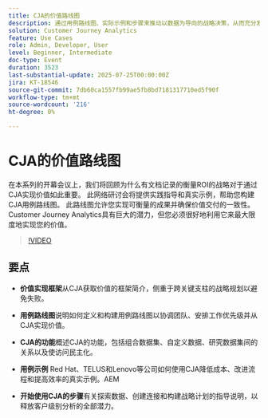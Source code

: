 ```yaml
---
title: CJA的价值路线图
description: 通过用例路线图、实际示例和步骤来推动以数据为导向的战略决策，从而充分发挥CJA的价值。
solution: Customer Journey Analytics
feature: Use Cases
role: Admin, Developer, User
level: Beginner, Intermediate
doc-type: Event
duration: 3523
last-substantial-update: 2025-07-25T00:00:00Z
jira: KT-18546
source-git-commit: 7db60ca1557fb99ae5fb8bd7181317710ed5f90f
workflow-type: tm+mt
source-wordcount: '216'
ht-degree: 0%

---
```



# CJA的价值路线图

在本系列的开幕会议上，我们将回顾为什么有文档记录的衡量ROI的战略对于通过CJA实现价值如此重要。 此网络研讨会将提供实践指导和真实示例，帮助您构建CJA用例路线图。 此路线图允许您实现可衡量的成果并确保价值交付的一致性。 Customer Journey Analytics具有巨大的潜力，但您必须很好地利用它来最大限度地实现您的价值。

>[!VIDEO](https://video.tv.adobe.com/v/3464933/?learn=on&enablevpops)

## 要点

* **价值实现框架**&#x200B;从CJA获取价值的框架简介，侧重于跨关键支柱的战略规划以避免失败。

* **用例路线图**&#x200B;说明如何定义和构建用例路线图以协调团队、安排工作优先级并从CJA实现价值。

* **CJA的功能**&#x200B;概述CJA的功能，包括组合数据集、自定义数据、研究数据集间的关系以及使访问民主化。

* **用例示例** Red Hat、TELUS和Lenovo等公司如何使用CJA降低成本、改进流程和提高效率的真实示例。&#x200B;AEM

* **开始使用CJA的步骤**&#x200B;有关探索数据、创建连接和构建战略计划的指导说明，以释放客户级别分析的全部潜力。